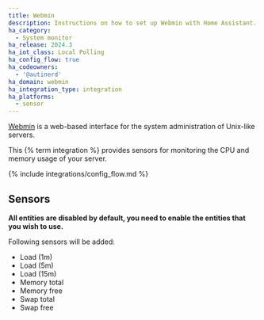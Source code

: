 ```yaml
---
title: Webmin
description: Instructions on how to set up Webmin with Home Assistant.
ha_category:
  - System monitor
ha_release: 2024.3
ha_iot_class: Local Polling
ha_config_flow: true
ha_codeowners:
  - '@autinerd'
ha_domain: webmin
ha_integration_type: integration
ha_platforms:
  - sensor
---
```


[Webmin](https://webmin.com) is a web-based interface for the system administration of Unix-like servers.

This {% term integration %} provides sensors for monitoring the CPU and memory usage of your server.

{% include integrations/config_flow.md %}

## Sensors

**All entities are disabled by default, you need to enable the entities that you wish to use.**

Following sensors will be added:

- Load (1m)
- Load (5m)
- Load (15m)
- Memory total
- Memory free
- Swap total
- Swap free

